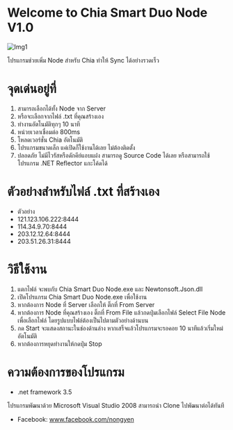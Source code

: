 # Welcome to Chia Smart Duo Node V1.0

![Img1](https://www.img.in.th/images/943e16ca61f3345c6d8c8e0eccc02d5c.png)

โปรแกรมช่วยเพิ่ม Node สำหรับ Chia ทำให้ Sync ได้อย่างรวดเร็ว

# จุดเด่นอยู่ที่ 
1. สามารถเลือกได้ทั้ง Node จาก Server 
2. หรือจะเลือกจากไฟล์ .txt ที่คุณสร้างเอง
3. ทำงานอัตโนมัติทุกๆ 10 นาที
4. หน่วยเวลาเชื่อมต่อ 800ms
5. โหลดเวอร์ชั่น Chia อัตโนมัติ 
6. โปรแกรมขนาดเล็ก แค่เปิดก็ใช้งานได้เลย ไม่ต้องติดตั้ง
7. ปลอดภัย ไม่มีไวรัสหรือดักคีย์แอบแฝง สามารถดู Source Code ได้เลย หรือสามารถใช้โปรแกรม .NET Reflector แกะโค้ดได้

# ตัวอย่างสำหรับไฟล์ .txt ที่สร้างเอง
* ตัวอย่าง
* 121.123.106.222:8444
* 114.34.9.70:8444
* 203.12.12.64:8444
* 203.51.26.31:8444

# วิธีใช้งาน
1. แตกไฟล์ จะพบกับ Chia Smart Duo Node.exe และ Newtonsoft.Json.dll
2. เปิดโปรแกรม Chia Smart Duo Node.exe เพื่อใช้งาน
3. หากต้องการ Node ที่ Server เลือกให้ ติ๊กที่ From Server
4. หากต้องการ Node ที่คุณสร้างเอง ติ๊กที่ From File แล้วกดปุ่มเลือกไฟล์ Select File Node เพื่อเลือกไฟล์ โดยรูปแบบไฟล์ต้องเป็นไปตามตัวอย่างด้านบน
5. กด Start จะแสดงสถานะในช่องด้านล่าง หากเสร็จแล้วโปรแกรมจะรอคอย 10 นาทีแล้วเริ่มใหม่อัตโนมัติ
6. หากต้องการหยุดทำงานให้กดปุ่ม Stop

# ความต้องการของโปรแกรม
* .net framework 3.5

โปรแกรมพัฒนาด้วย Microsoft Visual Studio 2008 สามารถนำ Clone ไปพัฒนาต่อได้ทันที

* Facebook: www.facebook.com/nongyen
